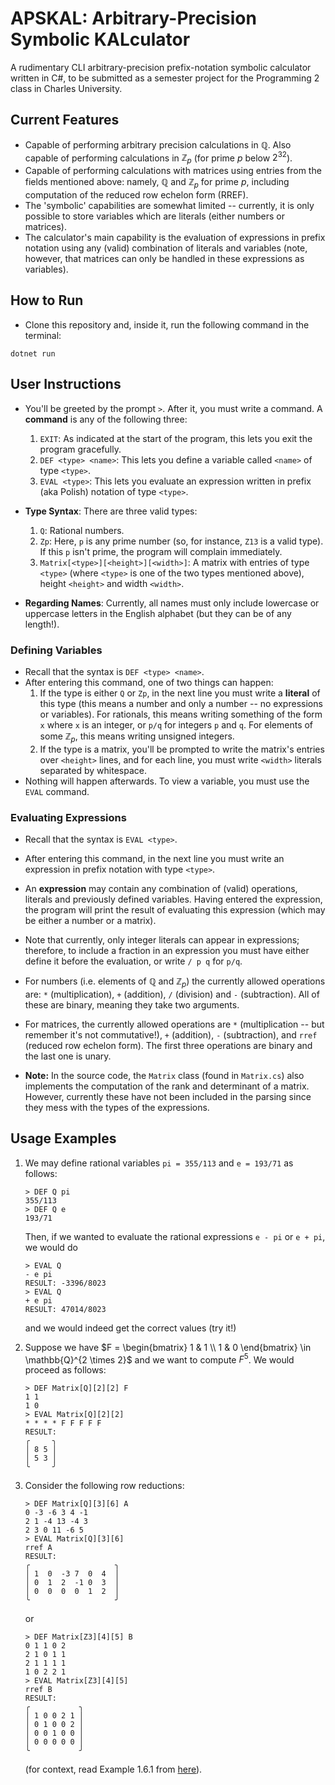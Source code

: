 # APSKAL: Arbitrary-Precision Symbolic KALculator

A rudimentary CLI arbitrary-precision prefix-notation symbolic calculator written in C#, to be submitted as a semester project for the Programming 2 class in Charles University.

## Current Features

- Capable of performing arbitrary precision calculations in $\mathbb{Q}$. Also capable of performing calculations in $\mathbb{Z}_p$ (for prime $p$ below $2^{32}$).
- Capable of performing calculations with matrices using entries from the fields mentioned above: namely, $\mathbb{Q}$ and $\mathbb{Z}_p$ for prime $p$, including computation of the reduced row echelon form (RREF).
- The 'symbolic' capabilities are somewhat limited -- currently, it is only possible to store variables which are literals (either numbers or matrices).
- The calculator's main capability is the evaluation of expressions in prefix notation using any (valid) combination of literals and variables (note, however, that matrices can only be handled in these expressions as variables).

## How to Run

- Clone this repository and, inside it, run the following command in the terminal:
```
dotnet run
```

## User Instructions

- You'll be greeted by the prompt ```>```. After it, you must write a command. A **command** is any of the following three:
    1. ```EXIT```: As indicated at the start of the program, this lets you exit the program gracefully.
    2. ```DEF <type> <name>```: This lets you define a variable called ```<name>``` of type ```<type>```.
    3. ```EVAL <type>```: This lets you evaluate an expression written in prefix (aka Polish) notation of type ```<type>```.

- **Type Syntax**: There are three valid types:
    1. ```Q```: Rational numbers.
    2. ```Zp```: Here, ```p``` is any prime number (so, for instance, ```Z13``` is a valid type). If this ```p``` isn't prime, the program will complain immediately.
    3. ```Matrix[<type>][<height>][<width>]```: A matrix with entries of type ```<type>``` (where ```<type>``` is one of the two types mentioned above), height ```<height>``` and width ```<width>```.

- **Regarding Names**: Currently, all names must only include lowercase or uppercase letters in the English alphabet (but they can be of any length!).

### Defining Variables

- Recall that the syntax is ```DEF <type> <name>```.
- After entering this command, one of two things can happen:
    1. If the type is either ```Q``` or ```Zp```, in the next line you must write a **literal** of this type (this means a number and only a number -- no expressions or variables). For rationals, this means writing something of the form ```x``` where ```x``` is an integer, or ```p/q``` for integers ```p``` and ```q```. For elements of some $\mathbb{Z}_p$, this means writing unsigned integers.
    2. If the type is a matrix, you'll be prompted to write the matrix's entries over ```<height>``` lines, and for each line, you must write ```<width>``` literals separated by whitespace.
- Nothing will happen afterwards. To view a variable, you must use the ```EVAL``` command.

### Evaluating Expressions

- Recall that the syntax is ```EVAL <type>```.
- After entering this command, in the next line you must write an expression in prefix notation with type ```<type>```.
- An **expression** may contain any combination of (valid) operations, literals and previously defined variables. Having entered the expression, the program will print the result of evaluating this expression (which may be either a number or a matrix).
- Note that currently, only integer literals can appear in expressions; therefore, to include a fraction in an expression you must have either define it before the evaluation, or write ```/ p q``` for ```p/q```.
- For numbers (i.e. elements of $\mathbb{Q}$ and $\mathbb{Z}_p$) the currently allowed operations are: ```*``` (multiplication), ```+``` (addition), ```/``` (division) and ```-``` (subtraction). All of these are binary, meaning they take two arguments.
- For matrices, the currently allowed operations are ```*``` (multiplication -- but remember it's not commutative!), ```+``` (addition), ```-``` (subtraction), and ```rref``` (reduced row echelon form). The first three operations are binary and the last one is unary.

- **Note:** In the source code, the ```Matrix``` class (found in ```Matrix.cs```) also implements the computation of the rank and determinant of a matrix. However, currently these have not been included in the parsing since they mess with the types of the expressions.

## Usage Examples

1. We may define rational variables ```pi = 355/113``` and ```e = 193/71``` as follows:
    ```
    > DEF Q pi
    355/113
    > DEF Q e
    193/71
    ```

    Then, if we wanted to evaluate the rational expressions ```e - pi``` or ```e + pi```, we would do
    ```
    > EVAL Q
    - e pi
    RESULT: -3396/8023
    > EVAL Q
    + e pi
    RESULT: 47014/8023
    ```
    and we would indeed get the correct values (try it!)


2. Suppose we have $F = \begin{bmatrix} 1 & 1 \\ 1 & 0 \end{bmatrix} \in \mathbb{Q}^{2 \times 2}$ and we want to compute $F^5$. We would proceed as follows:
    ```
    > DEF Matrix[Q][2][2] F
    1 1
    1 0
    > EVAL Matrix[Q][2][2]
    * * * * F F F F F
    RESULT: 
    ╭     ╮
    │ 8 5 │
    │ 5 3 │
    ╰     ╯
    ```


3. Consider the following row reductions:
    ```
    > DEF Matrix[Q][3][6] A
    0 -3 -6 3 4 -1
    2 1 -4 13 -4 3
    2 3 0 11 -6 5
    > EVAL Matrix[Q][3][6] 
    rref A
    RESULT: 
    ╭                   ╮
    │ 1  0  -3 7  0  4  │
    │ 0  1  2  -1 0  3  │
    │ 0  0  0  0  1  2  │
    ╰                   ╯
    ```
    or
    ```
    > DEF Matrix[Z3][4][5] B
    0 1 1 0 2
    2 1 0 1 1
    2 1 1 1 1
    1 0 2 2 1
    > EVAL Matrix[Z3][4][5]  
    rref B
    RESULT: 
    ╭           ╮
    │ 1 0 0 2 1 │
    │ 0 1 0 0 2 │
    │ 0 0 1 0 0 │
    │ 0 0 0 0 0 │
    ╰           ╯
    ```

    (for context, read Example 1.6.1 from [here](https://iuuk.mff.cuni.cz/~ipenev/LALectureNotes.pdf#lemma.1.6.1)).